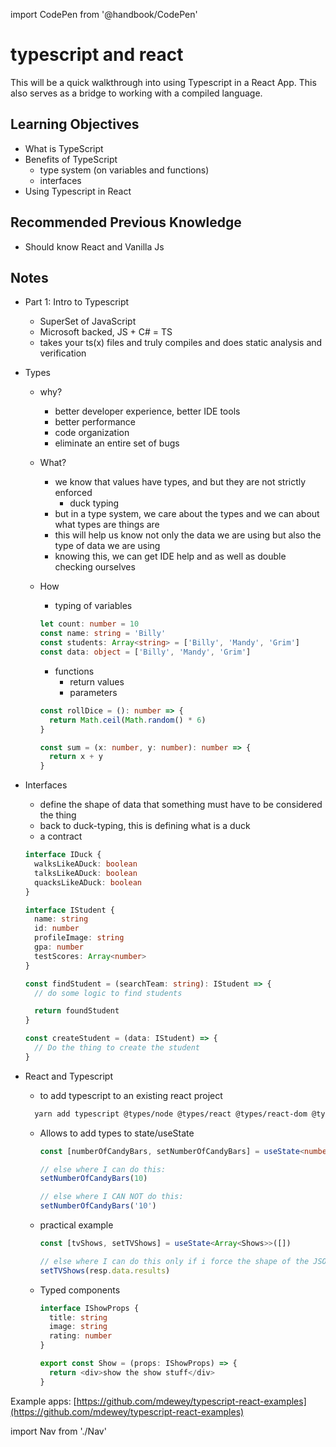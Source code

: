 import CodePen from '@handbook/CodePen'

# typescript and react

This will be a quick walkthrough into using Typescript in a React App. This also serves as a bridge to working with a compiled language.

## Learning Objectives

- What is TypeScript
- Benefits of TypeScript
  - type system (on variables and functions)
  - interfaces
- Using Typescript in React

## Recommended Previous Knowledge

- Should know React and Vanilla Js

## Notes

- Part 1: Intro to Typescript

  - SuperSet of JavaScript
  - Microsoft backed, JS + C# = TS
  - takes your ts(x) files and truly compiles and does static analysis and verification

* Types

  - why?
    - better developer experience, better IDE tools
    - better performance
    - code organization
    - eliminate an entire set of bugs
  - What?
    - we know that values have types, and but they are not strictly enforced
      - duck typing
    - but in a type system, we care about the types and we can about what types are things are
    - this will help us know not only the data we are using but also the type of data we are using
    - knowing this, we can get IDE help and as well as double checking ourselves
  - How

    - typing of variables

    ```typescript
    let count: number = 10
    const name: string = 'Billy'
    const students: Array<string> = ['Billy', 'Mandy', 'Grim']
    const data: object = ['Billy', 'Mandy', 'Grim']
    ```

    - functions
      - return values
      - parameters

    ```typescript
    const rollDice = (): number => {
      return Math.ceil(Math.random() * 6)
    }

    const sum = (x: number, y: number): number => {
      return x + y
    }
    ```

* Interfaces

  - define the shape of data that something must have to be considered the thing
  - back to duck-typing, this is defining what is a duck
  - a contract

  ```typescript
  interface IDuck {
    walksLikeADuck: boolean
    talksLikeADuck: boolean
    quacksLikeADuck: boolean
  }
  ```

  ```typescript
  interface IStudent {
    name: string
    id: number
    profileImage: string
    gpa: number
    testScores: Array<number>
  }

  const findStudent = (searchTeam: string): IStudent => {
    // do some logic to find students

    return foundStudent
  }

  const createStudent = (data: IStudent) => {
    // Do the thing to create the student
  }
  ```

* React and Typescript

  - to add typescript to an existing react project

  ```bash
    yarn add typescript @types/node @types/react @types/react-dom @types/jest
  ```

  - Allows to add types to state/useState

    ```typescript
    const [numberOfCandyBars, setNumberOfCandyBars] = useState<number>(0)

    // else where I can do this:
    setNumberOfCandyBars(10)

    // else where I CAN NOT do this:
    setNumberOfCandyBars('10')
    ```

  - practical example

    ```typescript
    const [tvShows, setTVShows] = useState<Array<Shows>>([])

    // else where I can do this only if i force the shape of the JSON calls into my tv show shape
    setTVShows(resp.data.results)
    ```

  - Typed components

    ```typescript
    interface IShowProps {
      title: string
      image: string
      rating: number
    }

    export const Show = (props: IShowProps) => {
      return <div>show the show stuff</div>
    }
    ```

Example apps:
[https://github.com/mdewey/typescript-react-examples](https://github.com/mdewey/typescript-react-examples)

import Nav from './Nav'

<Nav/>
